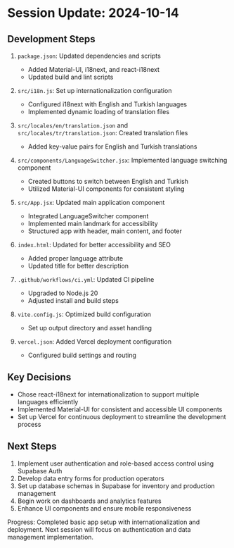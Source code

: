 # Session Update: 2024-10-14

## Development Steps

1. `package.json`: Updated dependencies and scripts
   - Added Material-UI, i18next, and react-i18next
   - Updated build and lint scripts

2. `src/i18n.js`: Set up internationalization configuration
   - Configured i18next with English and Turkish languages
   - Implemented dynamic loading of translation files

3. `src/locales/en/translation.json` and `src/locales/tr/translation.json`: Created translation files
   - Added key-value pairs for English and Turkish translations

4. `src/components/LanguageSwitcher.jsx`: Implemented language switching component
   - Created buttons to switch between English and Turkish
   - Utilized Material-UI components for consistent styling

5. `src/App.jsx`: Updated main application component
   - Integrated LanguageSwitcher component
   - Implemented main landmark for accessibility
   - Structured app with header, main content, and footer

6. `index.html`: Updated for better accessibility and SEO
   - Added proper language attribute
   - Updated title for better description

7. `.github/workflows/ci.yml`: Updated CI pipeline
   - Upgraded to Node.js 20
   - Adjusted install and build steps

8. `vite.config.js`: Optimized build configuration
   - Set up output directory and asset handling

9. `vercel.json`: Added Vercel deployment configuration
   - Configured build settings and routing

## Key Decisions

- Chose react-i18next for internationalization to support multiple languages efficiently
- Implemented Material-UI for consistent and accessible UI components
- Set up Vercel for continuous deployment to streamline the development process

## Next Steps

1. Implement user authentication and role-based access control using Supabase Auth
2. Develop data entry forms for production operators
3. Set up database schemas in Supabase for inventory and production management
4. Begin work on dashboards and analytics features
5. Enhance UI components and ensure mobile responsiveness

Progress: Completed basic app setup with internationalization and deployment. Next session will focus on authentication and data management implementation.
